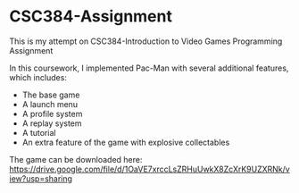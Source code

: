# CSC384-Assignment
This is my attempt on CSC384-Introduction to Video Games Programming Assignment  

In this coursework, I implemented Pac-Man with several additional features, which includes:  
- The base game  
- A launch menu  
- A profile system  
- A replay system  
- A tutorial  
- An extra feature of the game with explosive collectables  
  
The game can be downloaded here:  
https://drive.google.com/file/d/1OaVE7xrccLsZRHuUwkX8ZcXrK9UZXRNk/view?usp=sharing
